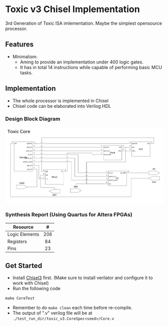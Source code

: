 # Toxic v3 Chisel Implementation

3rd Generation of Toxic ISA imlementation. Maybe the simplest opensource processor. 

## Features
* Minimalism: 
    * Aming to provide an implementation under 400 logic gates.
    * It has in total 14 instructions while capable of performing basic MCU tasks.

## Implementation
* The whole processor is implemented in Chisel 
* Chisel code can be elaborated into Verilog HDL
### Design Block Diagram
![block_diagram](block_diagram_design.png)
### Synthesis Report (Using Quartus for Altera FPGAs)
| Resource      | #             |
| ------------- |:-------------:|
| Logic Elements| 206           |
| Registers     | 84            |
| Pins          | 23            |

## Get Started
* Install [Chisel3](https://github.com/freechipsproject/chisel3/blob/master/SETUP.md) first. (Make sure to install verilator and configure it to work with Chisel)
* Run the following code
``` 
make CoreTest
```
* Remember to do ```make clean``` each time before re-compile.
* The output of ".v" verilog file will be at ```./test_run_dir/toxic_v3.CoreSpec<seed>/Core.v```